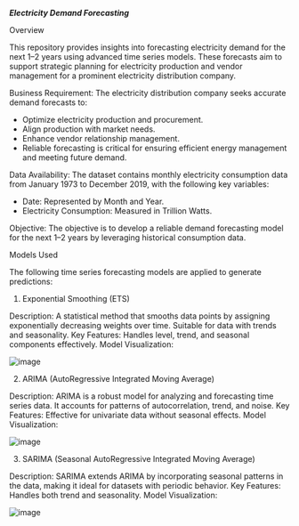 **_Electricity Demand Forecasting_**

Overview

This repository provides insights into forecasting electricity demand for the next 1–2 years using advanced time series models. These forecasts aim to support strategic planning for electricity production and vendor management for a prominent electricity distribution company.

Business Requirement: The electricity distribution company seeks accurate demand forecasts to:

- Optimize electricity production and procurement.
- Align production with market needs.
- Enhance vendor relationship management.
- Reliable forecasting is critical for ensuring efficient energy management and meeting future demand.

Data Availability: The dataset contains monthly electricity consumption data from January 1973 to December 2019, with the following key variables:
- Date: Represented by Month and Year.
- Electricity Consumption: Measured in Trillion Watts.

Objective: The objective is to develop a reliable demand forecasting model for the next 1–2 years by leveraging historical consumption data.

Models Used

The following time series forecasting models are applied to generate predictions:

1. Exponential Smoothing (ETS)

Description: A statistical method that smooths data points by assigning exponentially decreasing weights over time. Suitable for data with trends and seasonality.
Key Features: Handles level, trend, and seasonal components effectively.
Model Visualization:

![image](https://github.com/user-attachments/assets/2c9801d3-3a90-433f-9b71-8c6f35d4219c)


2. ARIMA (AutoRegressive Integrated Moving Average)

Description: ARIMA is a robust model for analyzing and forecasting time series data. It accounts for patterns of autocorrelation, trend, and noise.
Key Features: Effective for univariate data without seasonal effects.
Model Visualization:

![image](https://github.com/user-attachments/assets/89916cff-a4fe-4244-adc0-a13f8a6a3aac)


3. SARIMA (Seasonal AutoRegressive Integrated Moving Average)

Description: SARIMA extends ARIMA by incorporating seasonal patterns in the data, making it ideal for datasets with periodic behavior.
Key Features: Handles both trend and seasonality.
Model Visualization:

![image](https://github.com/user-attachments/assets/ea24e199-4f6b-47f3-95f7-1864be6a2302)


